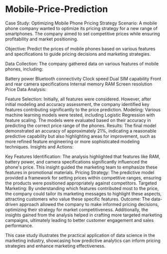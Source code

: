 # Mobile-Price-Prediction
Case Study: Optimizing Mobile Phone Pricing Strategy
Scenario: A mobile phone company wanted to optimize its pricing strategy for a new range of smartphones. The company aimed to set competitive prices while ensuring profitability and market positioning.

Objective: Predict the prices of mobile phones based on various features and specifications to guide pricing decisions and marketing strategies.

Data Collection: The company gathered data on various features of mobile phones, including:

Battery power
Bluetooth connectivity
Clock speed
Dual SIM capability
Front and rear camera specifications
Internal memory
RAM
Screen resolution
Price
Data Analysis:

Feature Selection: Initially, all features were considered. However, after initial modeling and accuracy assessment, the company identified key features contributing significantly to the price prediction.
Modeling: Various machine learning models were tested, including Logistic Regression with feature scaling. The models were evaluated based on their accuracy in predicting the correct price range of the phones.
Results: The final model demonstrated an accuracy of approximately 21%, indicating a reasonable predictive capability but also highlighting areas for improvement, such as more refined feature engineering or more sophisticated modeling techniques.
Insights and Actions:

Key Features Identification: The analysis highlighted that features like RAM, battery power, and camera specifications significantly influenced the phone's price. This insight guided the marketing team to emphasize these features in promotional materials.
Pricing Strategy: The predictive model provided a framework for setting prices within competitive ranges, ensuring the products were positioned appropriately against competitors.
Targeted Marketing: By understanding which features contributed most to the price, the company could tailor its marketing messages to highlight these aspects, attracting customers who value these specific features.
Outcome:
The data-driven approach allowed the company to make informed pricing decisions, optimizing their strategy for market competitiveness. Additionally, the insights gained from the analysis helped in crafting more targeted marketing campaigns, ultimately leading to better customer engagement and sales performance.

This case study illustrates the practical application of data science in the marketing industry, showcasing how predictive analytics can inform pricing strategies and enhance marketing effectiveness.
